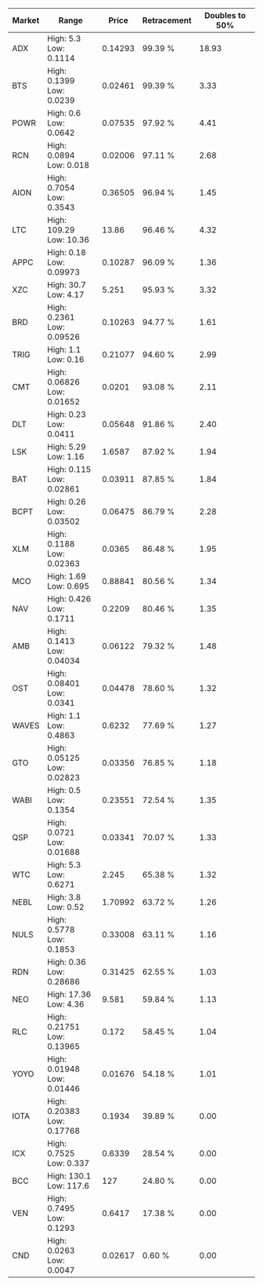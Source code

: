 | Market | Range | Price| Retracement | Doubles to 50% |
| --- | --- | --- | --- | --- |
| ADX | High: 5.3<br />Low: 0.1114 | 0.14293 | 99.39 % | 18.93 |
| BTS | High: 0.1399<br />Low: 0.0239 | 0.02461 | 99.39 % | 3.33 |
| POWR | High: 0.6<br />Low: 0.0642 | 0.07535 | 97.92 % | 4.41 |
| RCN | High: 0.0894<br />Low: 0.018 | 0.02006 | 97.11 % | 2.68 |
| AION | High: 0.7054<br />Low: 0.3543 | 0.36505 | 96.94 % | 1.45 |
| LTC | High: 109.29<br />Low: 10.36 | 13.86 | 96.46 % | 4.32 |
| APPC | High: 0.18<br />Low: 0.09973 | 0.10287 | 96.09 % | 1.36 |
| XZC | High: 30.7<br />Low: 4.17 | 5.251 | 95.93 % | 3.32 |
| BRD | High: 0.2361<br />Low: 0.09526 | 0.10263 | 94.77 % | 1.61 |
| TRIG | High: 1.1<br />Low: 0.16 | 0.21077 | 94.60 % | 2.99 |
| CMT | High: 0.06826<br />Low: 0.01652 | 0.0201 | 93.08 % | 2.11 |
| DLT | High: 0.23<br />Low: 0.0411 | 0.05648 | 91.86 % | 2.40 |
| LSK | High: 5.29<br />Low: 1.16 | 1.6587 | 87.92 % | 1.94 |
| BAT | High: 0.115<br />Low: 0.02861 | 0.03911 | 87.85 % | 1.84 |
| BCPT | High: 0.26<br />Low: 0.03502 | 0.06475 | 86.79 % | 2.28 |
| XLM | High: 0.1188<br />Low: 0.02363 | 0.0365 | 86.48 % | 1.95 |
| MCO | High: 1.69<br />Low: 0.695 | 0.88841 | 80.56 % | 1.34 |
| NAV | High: 0.426<br />Low: 0.1711 | 0.2209 | 80.46 % | 1.35 |
| AMB | High: 0.1413<br />Low: 0.04034 | 0.06122 | 79.32 % | 1.48 |
| OST | High: 0.08401<br />Low: 0.0341 | 0.04478 | 78.60 % | 1.32 |
| WAVES | High: 1.1<br />Low: 0.4863 | 0.6232 | 77.69 % | 1.27 |
| GTO | High: 0.05125<br />Low: 0.02823 | 0.03356 | 76.85 % | 1.18 |
| WABI | High: 0.5<br />Low: 0.1354 | 0.23551 | 72.54 % | 1.35 |
| QSP | High: 0.0721<br />Low: 0.01688 | 0.03341 | 70.07 % | 1.33 |
| WTC | High: 5.3<br />Low: 0.6271 | 2.245 | 65.38 % | 1.32 |
| NEBL | High: 3.8<br />Low: 0.52 | 1.70992 | 63.72 % | 1.26 |
| NULS | High: 0.5778<br />Low: 0.1853 | 0.33008 | 63.11 % | 1.16 |
| RDN | High: 0.36<br />Low: 0.28686 | 0.31425 | 62.55 % | 1.03 |
| NEO | High: 17.36<br />Low: 4.36 | 9.581 | 59.84 % | 1.13 |
| RLC | High: 0.21751<br />Low: 0.13965 | 0.172 | 58.45 % | 1.04 |
| YOYO | High: 0.01948<br />Low: 0.01446 | 0.01676 | 54.18 % | 1.01 |
| IOTA | High: 0.20383<br />Low: 0.17768 | 0.1934 | 39.89 % | 0.00 |
| ICX | High: 0.7525<br />Low: 0.337 | 0.6339 | 28.54 % | 0.00 |
| BCC | High: 130.1<br />Low: 117.6 | 127 | 24.80 % | 0.00 |
| VEN | High: 0.7495<br />Low: 0.1293 | 0.6417 | 17.38 % | 0.00 |
| CND | High: 0.0263<br />Low: 0.0047 | 0.02617 | 0.60 % | 0.00 |
